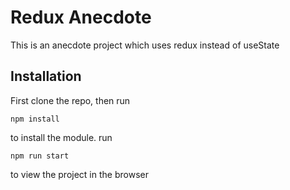 # Redux Anecdote

This is an anecdote project which uses redux instead of useState

## Installation

First clone the repo, then run
```
npm install
```
to install the module.
run
```
npm run start
```
to view the project in the browser
